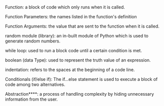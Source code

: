 Function: a block of code which only runs when it is called.

Function Parameters: the names listed in the function's definition

Function Arguments: the value that are sent to the function when it is called.

random module (library): an in-built module of Python which is used to generate random numbers. 

while loop: used to run a block code until a certain condition is met.

boolean (data Type): used to represent the truth value of an expression. 

indentation: refers to the spaces at the beginning of a code line. 

 Conditionals (if/else if): The if...else statement is used to execute a block of code among two alternatives.

Abstraction****: a process of handling complexity by hiding unnecessary information from the user. 